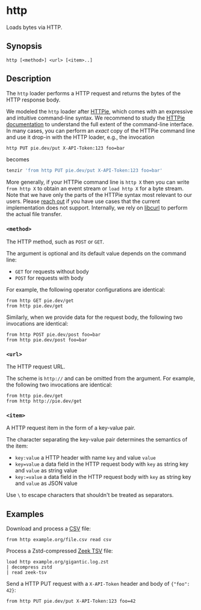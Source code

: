 # http

Loads bytes via HTTP.

## Synopsis

```
http [<method>] <url> [<item>..]
```

## Description

The `http` loader performs a HTTP request and returns the bytes of the HTTP
response body.

We modeled the `http` loader after [HTTPie](https://httpie.io/), which comes
with an expressive and intuitive command-line syntax. We recommend to study the
[HTTPie documentation](https://httpie.io/docs/cli/examples) to understand the
full extent of the command-line interface. In many cases, you can perform an
*exact* copy of the HTTPie command line and use it drop-in with the HTTP loader,
e.g.,  the invocation

```bash
http PUT pie.dev/put X-API-Token:123 foo=bar
```

becomes

```bash
tenzir 'from http PUT pie.dev/put X-API-Token:123 foo=bar'
```

More generally, if your HTTPie command line is `http X` then you can write `from
http X` to obtain an event stream or `load http X` for a byte stream. Note that
we have only the parts of the HTTPie syntax most relevant to our users. Please
[reach out](/discord) if you have use cases that the current implementation does
not support. Internally, we rely on [libcurl](https://curl.se/libcurl/) to
perform the actual file transfer.

### `<method>`

The HTTP method, such as `POST` or `GET`.

The argument is optional and its default value depends on the command line:

- `GET` for requests without body
- `POST` for requests with body

For example, the following operator configurations are identical:

```
from http GET pie.dev/get
from http pie.dev/get
```

Similarly, when we provide data for the request body, the following two
invocations are identical:

```
from http POST pie.dev/post foo=bar
from http pie.dev/post foo=bar
```

### `<url>`

The HTTP request URL.

The scheme is `http://` and can be omitted from the argument. For example, the
following two invocations are identical:

```
from http pie.dev/get
from http http://pie.dev/get
```

### `<item>`

A HTTP request item in the form of a key-value pair.

The character separating the key-value pair determines the semantics of the
item:

- `key:value` a HTTP header with name `key` and value `value`
- `key=value` a data field in the HTTP request body with `key` as string key and
  `value` as string value
- `key:=value` a data field in the HTTP request body with `key` as string key and
  `value` as JSON value

Use `\` to escape characters that shouldn't be treated as separators.

## Examples

Download and process a [CSV](../formats/csv.md) file:

```
from http example.org/file.csv read csv
```

Process a Zstd-compressed [Zeek TSV](../formats/zeek-tsv.md) file:

```
load http example.org/gigantic.log.zst
| decompress zstd
| read zeek-tsv
```

Send a HTTP PUT request with a `X-API-Token` header and body of `{"foo": 42}`:

```
from http PUT pie.dev/put X-API-Token:123 foo=42
```
